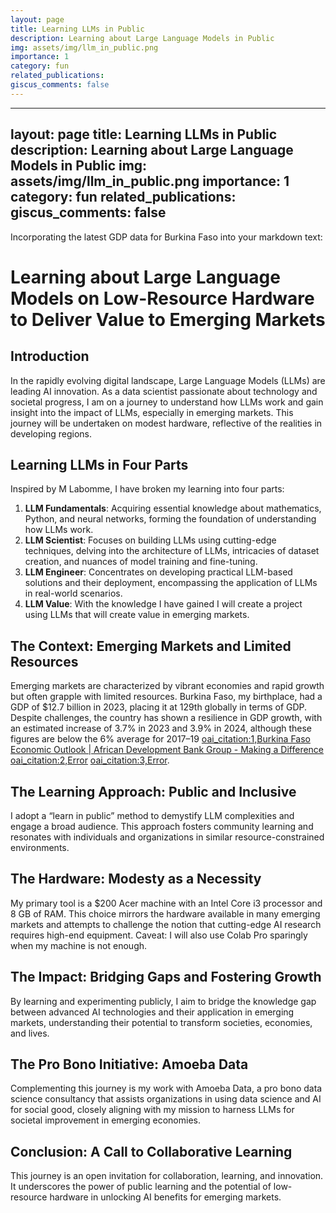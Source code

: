 ```yaml
---
layout: page
title: Learning LLMs in Public
description: Learning about Large Language Models in Public
img: assets/img/llm_in_public.png
importance: 1
category: fun
related_publications: 
giscus_comments: false
---
```


---
layout: page
title: Learning LLMs in Public
description: Learning about Large Language Models in Public
img: assets/img/llm_in_public.png
importance: 1
category: fun
related_publications: 
giscus_comments: false
---

Incorporating the latest GDP data for Burkina Faso into your markdown text:

# Learning about Large Language Models on Low-Resource Hardware to Deliver Value to Emerging Markets

## Introduction
In the rapidly evolving digital landscape, Large Language Models (LLMs) are leading AI innovation. As a data scientist passionate about technology and societal progress, I am on a journey to understand how LLMs work and gain insight into the impact of LLMs, especially in emerging markets. This journey will be undertaken on modest hardware, reflective of the realities in developing regions.

## Learning LLMs in Four Parts 
Inspired by M Labomme, I have broken my learning into four parts:
1. **LLM Fundamentals**: Acquiring essential knowledge about mathematics, Python, and neural networks, forming the foundation of understanding how LLMs work.
2. **LLM Scientist**: Focuses on building LLMs using cutting-edge techniques, delving into the architecture of LLMs, intricacies of dataset creation, and nuances of model training and fine-tuning.
3. **LLM Engineer**: Concentrates on developing practical LLM-based solutions and their deployment, encompassing the application of LLMs in real-world scenarios.
4. **LLM Value**: With the knowledge I have gained I will create a project using LLMs that will create value in emerging markets.

## The Context: Emerging Markets and Limited Resources
Emerging markets are characterized by vibrant economies and rapid growth but often grapple with limited resources. Burkina Faso, my birthplace, had a GDP of $12.7 billion in 2023, placing it at 129th globally in terms of GDP. Despite challenges, the country has shown a resilience in GDP growth, with an estimated increase of 3.7% in 2023 and 3.9% in 2024, although these figures are below the 6% average for 2017–19 [oai_citation:1,Burkina Faso Economic Outlook | African Development Bank Group - Making a Difference](https://www.afdb.org/en/countries/west-africa/burkina-faso/burkina-faso-economic-outlook) [oai_citation:2,Error](data:text/plain;charset=utf-8,Unable%20to%20find%20metadata) [oai_citation:3,Error](data:text/plain;charset=utf-8,Unable%20to%20find%20metadata).

## The Learning Approach: Public and Inclusive
I adopt a “learn in public” method to demystify LLM complexities and engage a broad audience. This approach fosters community learning and resonates with individuals and organizations in similar resource-constrained environments.

## The Hardware: Modesty as a Necessity
My primary tool is a $200 Acer machine with an Intel Core i3 processor and 8 GB of RAM. This choice mirrors the hardware available in many emerging markets and attempts to challenge the notion that cutting-edge AI research requires high-end equipment. Caveat: I will also use Colab Pro sparingly when my machine is not enough.

## The Impact: Bridging Gaps and Fostering Growth
By learning and experimenting publicly, I aim to bridge the knowledge gap between advanced AI technologies and their application in emerging markets, understanding their potential to transform societies, economies, and lives.

## The Pro Bono Initiative: Amoeba Data
Complementing this journey is my work with Amoeba Data, a pro bono data science consultancy that assists organizations in using data science and AI for social good, closely aligning with my mission to harness LLMs for societal improvement in emerging economies.

## Conclusion: A Call to Collaborative Learning
This journey is an open invitation for collaboration, learning, and innovation. It underscores the power of public learning and the potential of low-resource hardware in unlocking AI benefits for emerging markets.

